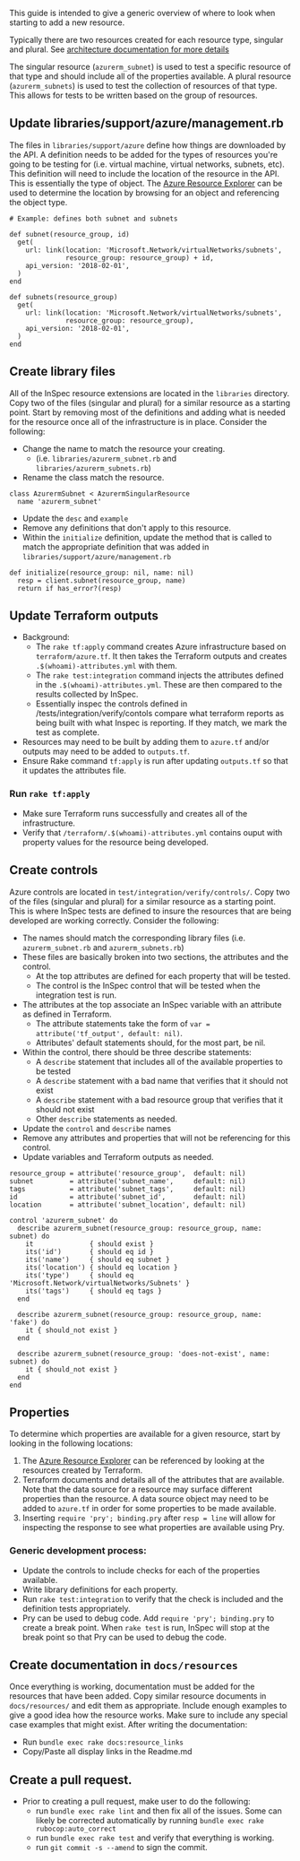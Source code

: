 This guide is intended to give a generic overview of where to look when starting to add a new resource.

Typically there are two resources created for each resource type, singular and plural. See [architecture documentation for more details](./architecture.md)

The singular resource (`azurerm_subnet`) is used to test a specific resource of that type and should include all of the properties available. A plural resource (`azurerm_subnets`) is used to test the collection of resources of that type. This allows for tests to be written based on the group of resources.

## Update libraries/support/azure/management.rb
The files in `libraries/support/azure` define how things are downloaded by the API. A definition needs to be added for the types of resources you're going to be testing for (i.e. virtual machine, virtual networks, subnets, etc). This definition will need to include the location of the resource in the API. This is essentially the type of object. The [Azure Resource Explorer](https://resources.azure.com) can be used to determine the location by browsing for an object and referencing the object type.
```
# Example: defines both subnet and subnets

def subnet(resource_group, id)
  get(
    url: link(location: 'Microsoft.Network/virtualNetworks/subnets',
              resource_group: resource_group) + id,
    api_version: '2018-02-01',
  )
end

def subnets(resource_group)
  get(
    url: link(location: 'Microsoft.Network/virtualNetworks/subnets',
              resource_group: resource_group),
    api_version: '2018-02-01',
  )
end
```

## Create library files
All of the InSpec resource extensions are located in the `libraries` directory. Copy two of the files (singular and plural) for a similar resource as a starting point. Start by removing most of the definitions and adding what is needed for the resource once all of the infrastructure is in place.
Consider the following:
- Change the name to match the resource your creating.
  - (i.e. `libraries/azurerm_subnet.rb` and `libraries/azurerm_subnets.rb`)
- Rename the class match the resource.
```
class AzurermSubnet < AzurermSingularResource
  name 'azurerm_subnet'
```
- Update the `desc` and `example`
- Remove any definitions that don't apply to this resource.
- Within the `initialize` definition, update the method that is called to match the appropriate definition that was added in `libraries/support/azure/management.rb`
```
def initialize(resource_group: nil, name: nil)
  resp = client.subnet(resource_group, name)
  return if has_error?(resp)
```

## Update Terraform outputs
- Background:
  - The `rake tf:apply` command creates Azure infrastructure based on `terraform/azure.tf`. It then takes the Terraform outputs and creates `.$(whoami)-attributes.yml` with them.
  - The `rake test:integration` command injects the attributes defined in the `.$(whoami)-attributes.yml`. These are then compared to the results collected by InSpec.
  - Essentially inspec the controls defined in /tests/integration/verify/contols compare what terraform reports as being built with what Inspec is reporting. If they match, we mark the test as complete.
- Resources may need to be built by adding them to `azure.tf` and/or outputs may need to be added to `outputs.tf`.
- Ensure Rake command `tf:apply` is run after updating `outputs.tf` so that it updates the attributes file.

### Run `rake tf:apply`
- Make sure Terraform runs successfully and creates all of the infrastructure.
- Verify that `/terraform/.$(whoami)-attributes.yml` contains ouput with property values for the resource being developed.

## Create controls
Azure controls are located in `test/integration/verify/controls/`. Copy two of the files (singular and plural) for a similar resource as a starting point. This is where InSpec tests are defined to insure the resources that are being developed are working correctly.
Consider the following:
- The names should match the corresponding library files (i.e. `azurerm_subnet.rb` and `azurerm_subnets.rb`)
- These files are basically broken into two sections, the attributes and the control.
  - At the top attributes are defined for each property that will be tested.
  - The control is the InSpec control that will be tested when the integration test is run.
- The attributes at the top associate an InSpec variable with an attribute as defined in Terraform.
  - The attribute statements take the form of `var = attribute('tf_output', default: nil)`.
  - Attributes' default statements should, for the most part, be nil.
- Within the control, there should be three describe statements:
  - A `describe` statement that includes all of the available properties to be tested
  - A `describe` statement with a bad name that verifies that it should not exist
  - A `describe` statement with a bad resource group that verifies that it should not exist
  - Other `describe` statements as needed.
- Update the `control` and `describe` names
- Remove any attributes and properties that will not be referencing for this control.
- Update variables and Terraform outputs as needed.

```
resource_group = attribute('resource_group',  default: nil)
subnet         = attribute('subnet_name',     default: nil)
tags           = attribute('subnet_tags',     default: nil)
id             = attribute('subnet_id',       default: nil)
location       = attribute('subnet_location', default: nil)

control 'azurerm_subnet' do
  describe azurerm_subnet(resource_group: resource_group, name: subnet) do
    it              { should exist }
    its('id')       { should eq id }
    its('name')     { should eq subnet }
    its('location') { should eq location }
    its('type')     { should eq 'Microsoft.Network/virtualNetworks/Subnets' }
    its('tags')     { should eq tags }
  end

  describe azurerm_subnet(resource_group: resource_group, name: 'fake') do
    it { should_not exist }
  end

  describe azurerm_subnet(resource_group: 'does-not-exist', name: subnet) do
    it { should_not exist }
  end
end
```

## Properties
To determine which properties are available for a given resource, start by looking in the following locations:
1. The [Azure Resource Explorer](https://resources.azure.com) can be referenced by looking at the resources created by Terraform.
2. Terraform documents and details all of the attributes that are available. Note that the data source for a resource may surface different properties than the resource. A data source object may need to be added to `azure.tf` in order for some properties to be made available.
3. Inserting `require 'pry'; binding.pry` after `resp = line` will allow for inspecting the response to see what properties are available using Pry.

### Generic development process:
- Update the controls to include checks for each of the properties available.
- Write library definitions for each property.
- Run `rake test:integration` to verify that the check is included and the definition tests appropriately.
- Pry can be used to debug code. Add `require 'pry'; binding.pry` to create a break point. When `rake test` is run, InSpec will stop at the break point so that Pry can be used to debug the code.

## Create documentation in `docs/resources`
Once everything is working, documentation must be added for the resources that have been added. Copy similar resource documents in `docs/resources/` and edit them as appropriate. Include enough examples to give a good idea how the resource works. Make sure to include any special case examples that might exist.
After writing the documentation:
- Run `bundle exec rake docs:resource_links`
- Copy/Paste all display links in the Readme.md

## Create a pull request.
- Prior to creating a pull request, make user to do the following:
  - run `bundle exec rake lint` and then fix all of the issues. Some can likely be corrected automatically by running `bundle exec rake rubocop:auto_correct`
  - run `bundle exec rake test` and verify that everything is working.
  - run `git commit -s --amend` to sign the commit.
